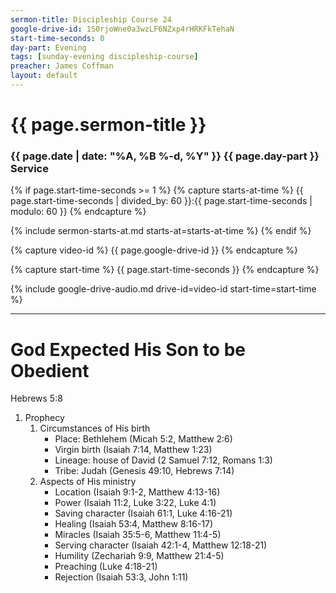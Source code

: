 ```yaml
---
sermon-title: Discipleship Course 24
google-drive-id: 1S0rjoWne0a3wzLF6NZxp4rHRKFkTehaN
start-time-seconds: 0
day-part: Evening
tags: [sunday-evening discipleship-course]
preacher: James Coffman
layout: default
---
```


# {{ page.sermon-title }}

### {{ page.date | date: "%A, %B %-d, %Y" }} {{ page.day-part }} Service

{% if page.start-time-seconds >= 1 %}
{% capture starts-at-time %}
{{ page.start-time-seconds | divided_by: 60 }}:{{ page.start-time-seconds | modulo: 60 }}
{% endcapture %}

{% include sermon-starts-at.md starts-at=starts-at-time %}
{% endif %}

{% capture video-id %}
{{ page.google-drive-id }}
{% endcapture %}

{% capture start-time %}
{{ page.start-time-seconds }}
{% endcapture %}

{% include google-drive-audio.md drive-id=video-id start-time=start-time %}

***

# God Expected His Son to be Obedient

Hebrews 5:8

1. Prophecy
    1. Circumstances of His birth
        - Place: Bethlehem (Micah 5:2, Matthew 2:6)
        - Virgin birth (Isaiah 7:14, Matthew 1:23)
        - Lineage: house of David (2 Samuel 7:12, Romans 1:3)
        - Tribe: Judah (Genesis 49:10, Hebrews 7:14)
    2. Aspects of His ministry
        - Location (Isaiah 9:1-2, Matthew 4:13-16)
        - Power (Isaiah 11:2, Luke 3:22, Luke 4:1)
        - Saving character (Isaiah 61:1, Luke 4:16-21)
        - Healing (Isaiah 53:4, Matthew 8:16-17)
        - Miracles (Isaiah 35:5-6, Matthew 11:4-5)
        - Serving character (Isaiah 42:1-4, Matthew 12:18-21)
        - Humility (Zechariah 9:9, Matthew 21:4-5)
        - Preaching (Luke 4:18-21)
        - Rejection (Isaiah 53:3, John 1:11)